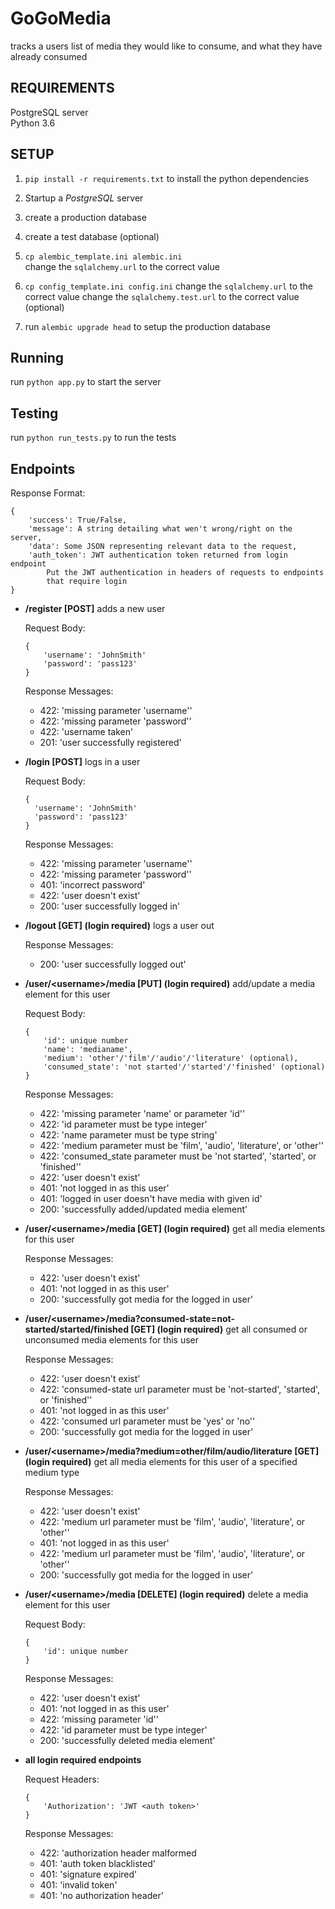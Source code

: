 # GoGoMedia                                                                                                  
                                                                                                             
tracks a users list of media they would like to consume, and what they have already consumed
        
## REQUIREMENTS                                                                                              
PostgreSQL server                                                                                            
Python 3.6                                                                                                   
                                                                                                             
## SETUP                                                                                                     
1. `pip install -r requirements.txt` to install the python dependencies                                      
                                                                                                             
2. Startup a *PostgreSQL* server                                                                               
                                                                                                             
3. create a production database                                                                              
                                                                                                             
4. create a test database (optional)                                                                         
                                                                                                             
5. `cp alembic_template.ini alembic.ini`                                                                     
change the `sqlalchemy.url` to the correct value                                                             

6. `cp config_template.ini config.ini`
change the `sqlalchemy.url` to the correct value
change the `sqlalchemy.test.url` to the correct value (optional)                                             
                                                                                                             
6. run `alembic upgrade head` to setup the production database                                               
                                                                                                             
## Running                                                                                                   
run `python app.py` to start the server                                                                      
                                                                                                             
## Testing                                                                                                   
run `python run_tests.py` to run the tests                                                                       
                                                                                                             
## Endpoints

Response Format:

```
{
    'success': True/False,
    'message': A string detailing what wen't wrong/right on the server,
    'data': Some JSON representing relevant data to the request,
    'auth_token': JWT authentication token returned from login endpoint
        Put the JWT authentication in headers of requests to endpoints
        that require login
}
```

- **/register [POST]** adds a new user
    
    Request Body:
    
    ```
    {
        'username': 'JohnSmith'
        'password': 'pass123'
    }
    ```
    
    Response Messages:
    
    - 422: 'missing parameter \'username\''
    - 422: 'missing parameter \'password\''
    - 422: 'username taken'
    - 201: 'user successfully registered'
    

- **/login [POST]** logs in a user

  Request Body:

  ```
  {
    'username': 'JohnSmith'
    'password': 'pass123'
  }
  ```

  Response Messages:
  
  - 422: 'missing parameter \'username\''
  - 422: 'missing parameter \'password''
  - 401: 'incorrect password'
  - 422: 'user doesn\'t exist'
  - 200: 'user successfully logged in'

- **/logout [GET] (login required)** logs a user out

  Response Messages:
  
  - 200: 'user successfully logged out'
                                                                                                             
- **/user/\<username>/media [PUT] (login required)** add/update a media element for this user

    Request Body:
    
    ```
    {
        'id': unique number
        'name': 'medianame',
        'medium': 'other'/'film'/'audio'/'literature' (optional),
        'consumed_state': 'not started'/'started'/'finished' (optional)
    }
    ```
    
    Response Messages:
    
    - 422: 'missing parameter \'name\' or parameter \'id\''
    - 422: 'id parameter must be type integer'
    - 422: 'name parameter must be type string'
    - 422: 'medium parameter must be \'film\', \'audio\', \'literature\', or \'other\''
    - 422: 'consumed_state parameter must be \'not started\', \'started\', or \'finished\''
    - 422: 'user doesn\'t exist'
    - 401: 'not logged in as this user'
    - 401: 'logged in user doesn\'t have media with given id'
    - 200: 'successfully added/updated media element'
    
- **/user/\<username>/media [GET] (login required)** get all media elements for this user

    Response Messages:
    
    - 422: 'user doesn\'t exist'
    - 401: 'not logged in as this user'
    - 200: 'successfully got media for the logged in user'

- **/user/\<username>/media?consumed-state=not-started/started/finished [GET] (login required)** get all consumed or unconsumed media elements for this user

    Response Messages:
    
    - 422: 'user doesn\'t exist'
    - 422: 'consumed-state url parameter must be \'not-started\', \'started\', or \'finished\''
    - 401: 'not logged in as this user'
    - 422: 'consumed url parameter must be \'yes\' or \'no\''
    - 200: 'successfully got media for the logged in user'

- **/user/\<username>/media?medium=other/film/audio/literature [GET] (login required)** get all media elements for this user of a specified medium type

    Response Messages:
    
    - 422: 'user doesn\'t exist'
    - 422: 'medium url parameter must be \'film\', \'audio\', \'literature\', or \'other\''
    - 401: 'not logged in as this user'
    - 422: 'medium url parameter must be \'film\', \'audio\', \'literature\', or \'other\''
    - 200: 'successfully got media for the logged in user'

- **/user/\<username>/media [DELETE] (login required)** delete a media element for this user

    Request Body:
    
    ```
    {
        'id': unique number
    }
    ```
    
    Response Messages:
    
    - 422: 'user doesn\'t exist'
    - 401: 'not logged in as this user'
    - 422: 'missing parameter \'id\''
    - 422: 'id parameter must be type integer'
    - 200: 'successfully deleted media element'

- **all login required endpoints**

    Request Headers:
    
    ```
    {
        'Authorization': 'JWT <auth token>'
    }
    ```
    
    Response Messages:
    - 422: 'authorization header malformed
    - 401: 'auth token blacklisted'
    - 401: 'signature expired'
    - 401: 'invalid token'
    - 401: 'no authorization header'


